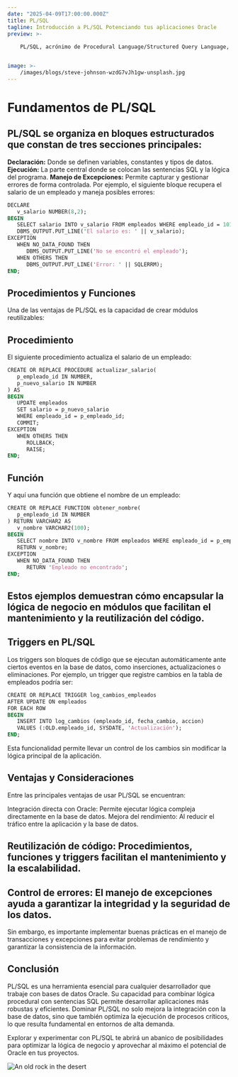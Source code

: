 ```yaml
---
date: "2025-04-09T17:00:00.000Z"
title: PL/SQL
tagline: Introducción a PL/SQL Potenciando tus aplicaciones Oracle
preview: >-
    
    PL/SQL, acrónimo de Procedural Language/Structured Query Language, es el lenguaje de programación procedural desarrollado por Oracle. Permite extender las capacidades del SQL tradicional integrando lógica procedural directamente en la base de datos, lo que facilita la creación de programas complejos, procedimientos almacenados, funciones y triggers.


image: >-
    /images/blogs/steve-johnson-wzdG7vJh1gw-unsplash.jpg
---
```

# Fundamentos de PL/SQL
## PL/SQL se organiza en bloques estructurados que constan de tres secciones principales:

**Declaración:** Donde se definen variables, constantes y tipos de datos.
**Ejecución:** La parte central donde se colocan las sentencias SQL y la lógica del programa.
**Manejo de Excepciones:** Permite capturar y gestionar errores de forma controlada.
Por ejemplo, el siguiente bloque recupera el salario de un empleado y maneja posibles errores:

```pl
DECLARE
   v_salario NUMBER(8,2);
BEGIN
   SELECT salario INTO v_salario FROM empleados WHERE empleado_id = 101;
   DBMS_OUTPUT.PUT_LINE('El salario es: ' || v_salario);
EXCEPTION
   WHEN NO_DATA_FOUND THEN
      DBMS_OUTPUT.PUT_LINE('No se encontró el empleado');
   WHEN OTHERS THEN
      DBMS_OUTPUT.PUT_LINE('Error: ' || SQLERRM);
END;
```
## Procedimientos y Funciones
Una de las ventajas de PL/SQL es la capacidad de crear módulos reutilizables:

## Procedimiento
El siguiente procedimiento actualiza el salario de un empleado:

```pl
CREATE OR REPLACE PROCEDURE actualizar_salario(
   p_empleado_id IN NUMBER,
   p_nuevo_salario IN NUMBER
) AS
BEGIN
   UPDATE empleados
   SET salario = p_nuevo_salario
   WHERE empleado_id = p_empleado_id;
   COMMIT;
EXCEPTION
   WHEN OTHERS THEN
      ROLLBACK;
      RAISE;
END;
```
## Función
Y aquí una función que obtiene el nombre de un empleado:

```pl
CREATE OR REPLACE FUNCTION obtener_nombre(
   p_empleado_id IN NUMBER
) RETURN VARCHAR2 AS
   v_nombre VARCHAR2(100);
BEGIN
   SELECT nombre INTO v_nombre FROM empleados WHERE empleado_id = p_empleado_id;
   RETURN v_nombre;
EXCEPTION
   WHEN NO_DATA_FOUND THEN
      RETURN 'Empleado no encontrado';
END;
```
## Estos ejemplos demuestran cómo encapsular la lógica de negocio en módulos que facilitan el mantenimiento y la reutilización del código.

## Triggers en PL/SQL
Los triggers son bloques de código que se ejecutan automáticamente ante ciertos eventos en la base de datos, como inserciones, actualizaciones o eliminaciones. Por ejemplo, un trigger que registre cambios en la tabla de empleados podría ser:

```pl
CREATE OR REPLACE TRIGGER log_cambios_empleados
AFTER UPDATE ON empleados
FOR EACH ROW
BEGIN
   INSERT INTO log_cambios (empleado_id, fecha_cambio, accion)
   VALUES (:OLD.empleado_id, SYSDATE, 'Actualización');
END;
```
Esta funcionalidad permite llevar un control de los cambios sin modificar la lógica principal de la aplicación.

## Ventajas y Consideraciones
Entre las principales ventajas de usar PL/SQL se encuentran:

Integración directa con Oracle: Permite ejecutar lógica compleja directamente en la base de datos.
Mejora del rendimiento: Al reducir el tráfico entre la aplicación y la base de datos.
## Reutilización de código: Procedimientos, funciones y triggers facilitan el mantenimiento y la escalabilidad.
## Control de errores: El manejo de excepciones ayuda a garantizar la integridad y la seguridad de los datos.
Sin embargo, es importante implementar buenas prácticas en el manejo de transacciones y excepciones para evitar problemas de rendimiento y garantizar la consistencia de la información.

## Conclusión
PL/SQL es una herramienta esencial para cualquier desarrollador que trabaje con bases de datos Oracle. Su capacidad para combinar lógica procedural con sentencias SQL permite desarrollar aplicaciones más robustas y eficientes. Dominar PL/SQL no solo mejora la integración con la base de datos, sino que también optimiza la ejecución de procesos críticos, lo que resulta fundamental en entornos de alta demanda.

Explorar y experimentar con PL/SQL te abrirá un abanico de posibilidades para optimizar la lógica de negocio y aprovechar al máximo el potencial de Oracle en tus proyectos.

![An old rock in the desert](/images/blogs/SQL.jpg)












